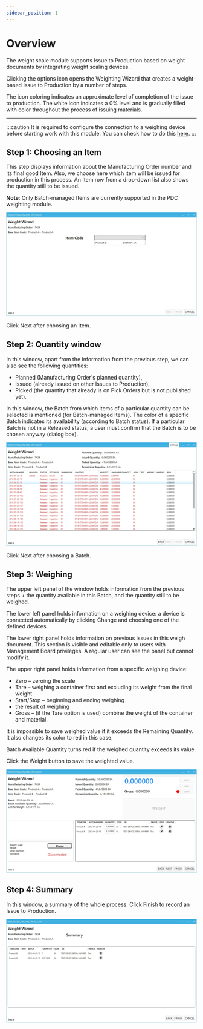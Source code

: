 ```yaml
---
sidebar_position: 1
---
```


# Overview

The weight scale module supports Issue to Production based on weight documents by integrating weight scaling devices.

Clicking the options icon opens the Weighting Wizard that creates a weight-based Issue to Production by a number of steps.

The icon coloring indicates an approximate level of completion of the issue to production. The white icon indicates a 0% level and is gradually filled with color throughout the process of issuing materials.

---

:::caution
    It is required to configure the connection to a weighing device before starting work with this module. You can check how to do this [here](../../../../administrator-guide/weight-scales-integration/weight-scales-integration.md).
:::

## Step 1: Choosing an Item

This step displays information about the Manufacturing Order number and its final good Item. Also, we choose here which item will be issued for production in this process. An Item row from a drop-down list also shows the quantity still to be issued.

**Note**: Only Batch-managed Items are currently supported in the PDC weighting module.

![Step](./media/weight-scale-module/step-1.webp)

Click Next after choosing an Item.

## Step 2: Quantity window

In this window, apart from the information from the previous step, we can also see the following quantities:

- Planned (Manufacturing Order's planned quantity),
- Issued (already issued on other Issues to Production),
- Picked (the quantity that already is on Pick Orders but is not published yet).

In this window, the Batch from which items of a particular quantity can be selected is mentioned (for Batch-managed Items). The color of a specific Batch indicates its availability (according to Batch status). If a particular Batch is not in a Released status, a user must confirm that the Batch is to be chosen anyway (dialog box).

![Step](./media/weight-scale-module/step-2.webp)

Click Next after choosing a Batch.

## Step 3: Weighing

The upper left panel of the window holds information from the previous steps + the quantity available in this Batch, and the quantity still to be weighed.

The lower left panel holds information on a weighing device: a device is connected automatically by clicking Change and choosing one of the defined devices.

The lower right panel holds information on previous issues in this weigh document. This section is visible and editable only to users with Management Board privileges. A regular user can see the panel but cannot modify it.

The upper right panel holds information from a specific weighing device:

- Zero – zeroing the scale
- Tare – weighing a container first and excluding its weight from the final weight
- Start/Stop – beginning and ending weighing
- the result of weighing
- Gross – (if the Tare option is used) combine the weight of the container and material.

It is impossible to save weighed value if it exceeds the Remaining Quantity. It also changes its color to red in this case.

Batch Available Quantity turns red if the weighed quantity exceeds its value.

Click the Weight button to save the weighted value.

![Step](./media/weight-scale-module/step-3.webp)

## Step 4: Summary

In this window, a summary of the whole process. Click Finish to record an Issue to Production.

![Step](./media/weight-scale-module/step-4.webp)
